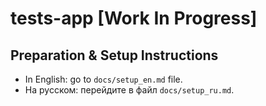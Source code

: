 # tests-app [Work In Progress]

## Preparation & Setup Instructions
- In English: go to `docs/setup_en.md` file.
- На русском: перейдите в файл `docs/setup_ru.md`.
